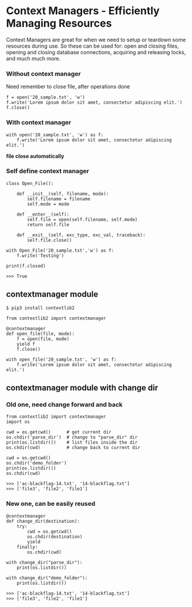 # Context Managers - Efficiently Managing Resources

Context Managers are great for when we need to setup or teardown some resources during use. So these can be used for: open and closing files, opening and closing database connections, acquiring and releasing locks, and much much more.

### Without context manager

Need remember to close file, after operations done

```
f = open('20_sample.txt', 'w')
f.write('Lorem ipsum dolor sit amet, consectetur adipiscing elit.')
f.close()
```

### With context manager

```
with open('20_sample.txt', 'w') as f:
	f.write('Lorem ipsum dolor sit amet, consectetur adipiscing elit.')
```

**file close automatically**

### Self define context manager

```
class Open_File():

    def __init__(self, filename, mode):
    	self.filename = filename
    	self.mode = mode

    def __enter__(self):
        self.file = open(self.filename, self.mode)
        return self.file

    def __exit__(self, exc_type, exc_val, traceback):
        self.file.close()

with Open_File('20_sample.txt','w') as f:
	f.write('Testing')

print(f.closed)

>>> True
```

## contextmanager module

```
$ pip3 install contextlib2
```

```
from contextlib2 import contextmanager

@contextmanager
def open_file(file, mode):
	f = open(file, mode)
	yield f
	f.close()

with open_file('20_sample.txt', 'w') as f:
	f.write('Lorem ipsum dolor sit amet, consectetur adipiscing elit.')
```

## contextmanager module with change dir

### Old one, need change forward and back

```
from contextlib2 import contextmanager
import os

cwd = os.getcwd()      # get current dir
os.chdir('parse_dir')  # change to "parse_dir" dir
print(os.listdir())    # list files inside the dir
os.chdir(cwd)          # change back to current dir

cwd = os.getcwd()
os.chdir('demo_folder')
print(os.listdir())
os.chdir(cwd)

>>> ['ac-blackflag-14.txt', '14-blackflag.txt']
>>> ['file3', 'file2', 'file1']
```

### New one, can be easily reused

```
@contextmanager
def change_dir(destination):
	try:
		cwd = os.getcwd()
		os.chdir(destination)
		yield
	finally:
		os.chdir(cwd)

with change_dir("parse_dir"):
	print(os.listdir())

with change_dir("demo_folder"):
	print(os.listdir())

>>> ['ac-blackflag-14.txt', '14-blackflag.txt']
>>> ['file3', 'file2', 'file1']
```

